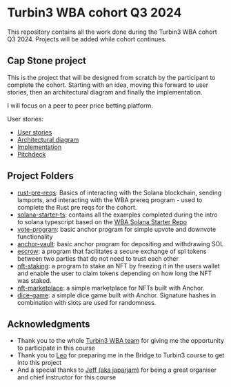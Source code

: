 # Turbin3 WBA cohort Q3 2024

This repository contains all the work done during the Turbin3 WBA cohort Q3 2024. Projects will be added while cohort continues.

## Cap Stone project

This is the project that will be designed from scratch by the participant to complete the cohort.
Starting with an idea, moving this forward to user stories, then an architectural diagram and finally the implementation.

I will focus on a peer to peer price betting platform.

User stories:
- [User stories](./price-betting/docs/user-stories.md)
- [Architectural diagram](./price-betting/docs/arch-diagram_price-bets.png)
- [Implementation](./price-betting/)
- [Pitchdeck](./price-betting/docs/Pitchdeck.pdf)


## Project Folders

- [rust-pre-reqs](./rust-pre-req/README.md): Basics of interacting with the Solana blockchain, sending lamports, and interacting with the WBA prereq program - used to complete the Rust pre reqs for the cohort.
- [solana-starter-ts](./solana-starter-ts/README.md): contains all the examples completed during the intro to solana typescript based on the [WBA Solana Starter Repo](https://github.com/Web3-Builders-Alliance/solana-starter)
- [vote-program](./vote-program/README.md): basic anchor program for simple upvote and downvote functionality
- [anchor-vault](./anchor-vault/README.md): basic anchor program for depositing and withdrawing SOL
- [escrow](./escrow/README.md):  a program that facilitates a secure exchange of spl tokens between two parties that do not need to trust each other
- [nft-staking](./nft-staking/README.md): a program to stake an NFT by freezing it in the users wallet and enable the user to claim tokens depending on how long the NFT was staked.
- [nft-marketplace](./nft-marketplace/README.md): a simple marketplace for NFTs built with Anchor.
- [dice-game](./dice-game/README.md): a simple dice game built with Anchor. Signature hashes in combination with slots are used for randomness.

## Acknowledgments

  - Thank you to the whole [Turbin3 WBA team](https://x.com/solanaturbine) for giving me the opportunity to participate in this course
  - Thank you to [Leo](https://x.com/L0STE_) for preparing me in the Bridge to Turbin3 course to get into this project
  - And a special thanks to [Jeff (aka japarjam)](https://x.com/japarjam) for being a great organiser and chief instructor for this course
